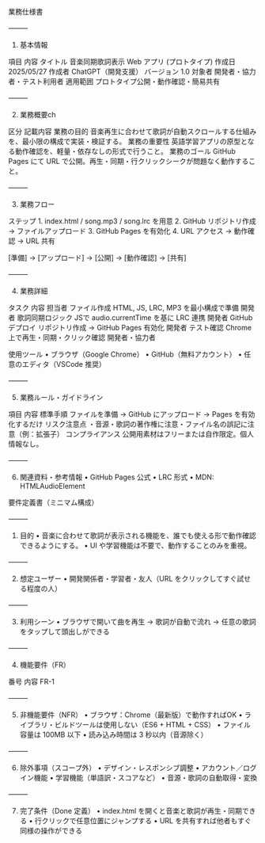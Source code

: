 業務仕様書

⸻

1. 基本情報

項目	内容
タイトル	音楽同期歌詞表示 Web アプリ (プロトタイプ)
作成日	2025/05/27
作成者	ChatGPT（開発支援）
バージョン	1.0
対象者	開発者・協力者・テスト利用者
適用範囲	プロトタイプ公開・動作確認・簡易共有


⸻

2. 業務概要ch

区分	記載内容
業務の目的	音楽再生に合わせて歌詞が自動スクロールする仕組みを、最小限の構成で実装・検証する。
業務の重要性	英語学習アプリの原型となる動作確認を、軽量・依存なしの形式で行うこと。
業務のゴール	GitHub Pages にて URL で公開。再生・同期・行クリックシークが問題なく動作すること。


⸻

3. 業務フロー

ステップ
	1.	index.html / song.mp3 / song.lrc を用意
	2.	GitHub リポジトリ作成 → ファイルアップロード
	3.	GitHub Pages を有効化
	4.	URL アクセス → 動作確認 → URL 共有

[準備] → [アップロード] → [公開] → [動作確認] → [共有]


⸻

4. 業務詳細

タスク	内容	担当者
ファイル作成	HTML, JS, LRC, MP3 を最小構成で準備	開発者
歌詞同期ロジック	JSで audio.currentTime を基に LRC 連携	開発者
GitHub デプロイ	リポジトリ作成 → GitHub Pages 有効化	開発者
テスト確認	Chrome上で再生・同期・クリック確認	開発者・協力者

使用ツール
	•	ブラウザ（Google Chrome）
	•	GitHub（無料アカウント）
	•	任意のエディタ（VSCode 推奨）

⸻

5. 業務ルール・ガイドライン

項目	内容
標準手順	ファイルを準備 → GitHub にアップロード → Pages を有効化するだけ
リスク注意点	・音源・歌詞の著作権に注意・ファイル名の誤記に注意（例：拡張子）
コンプライアンス	公開用素材はフリーまたは自作限定。個人情報なし。


⸻

6. 関連資料・参考情報
	•	GitHub Pages 公式
	•	LRC 形式
	•	MDN: HTMLAudioElement

要件定義書（ミニマム構成）

⸻

1. 目的
	•	音楽に合わせて歌詞が表示される機能を、誰でも使える形で動作確認できるようにする。
	•	UI や学習機能は不要で、動作することのみを重視。

⸻

2. 想定ユーザー
	•	開発関係者・学習者・友人（URL をクリックしてすぐ試せる程度の人）

⸻

3. 利用シーン
	•	ブラウザで開いて曲を再生 → 歌詞が自動で流れ → 任意の歌詞をタップして頭出しができる

⸻

4. 機能要件（FR）

番号	内容
FR-1	<audio> で MP3 を再生できる
FR-2	LRC 形式の歌詞を fetch し、時間同期して表示できる
FR-3	再生中は現在行にハイライトを付け、自動スクロールする
FR-4	歌詞行をクリックすると再生位置がジャンプする
FR-5	GitHub Pages で公開され、URLで誰でも開ける


⸻

5. 非機能要件（NFR）
	•	ブラウザ：Chrome（最新版）で動作すればOK
	•	ライブラリ・ビルドツールは使用しない（ES6 + HTML + CSS）
	•	ファイル容量は 100MB 以下
	•	読み込み時間は 3 秒以内（音源除く）

⸻

6. 除外事項（スコープ外）
	•	デザイン・レスポンシブ調整
	•	アカウント／ログイン機能
	•	学習機能（単語訳・スコアなど）
	•	音源・歌詞の自動取得・変換

⸻

7. 完了条件（Done 定義）
	•	index.html を開くと音楽と歌詞が再生・同期できる
	•	行クリックで任意位置にジャンプする
	•	URL を共有すれば他者もすぐ同様の操作ができる